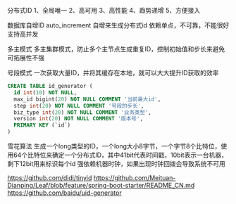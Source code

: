 分布式ID 1、全局唯一 2、高可用 3、高性能 4、趋势递增 5、方便接入

数据库自增ID auto_increment 自增来生成分布式id 依赖单点，不可靠，不能很好支持高并发

多主模式 多主集群模式，防止多个主节点生成重复ID，控制初始值和步长来避免 可拓展性不强

号段模式 一次获取大量ID，并将其缓存在本地，就可以大大提升ID获取的效率

```sql
CREATE TABLE id_generator (
  id int(10) NOT NULL,
  max_id bigint(20) NOT NULL COMMENT '当前最大id',
  step int(20) NOT NULL COMMENT '号段的步长',
  biz_type int(20) NOT NULL COMMENT '业务类型',
  version int(20) NOT NULL COMMENT '版本号',
  PRIMARY KEY (`id`)
)
```

雪花算法 生成一个long类型的ID，一个long大小8字节，一个字节8个比特位，使用64个比特位来确定一个分布式ID，其中41bit代表时间戳，10bit表示一台机器，剩下12bit用来标识每个id
强依赖机器时钟，如果出现时钟回拨会导致系统不可用

https://github.com/didi/tinyid
https://github.com/Meituan-Dianping/Leaf/blob/feature/spring-boot-starter/README_CN.md
https://github.com/baidu/uid-generator
